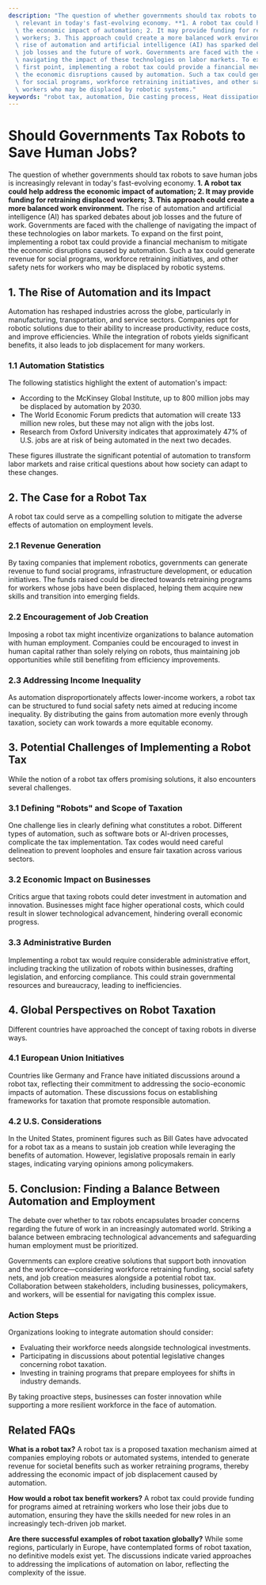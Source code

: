 ```yaml
---
description: "The question of whether governments should tax robots to save human jobs is increasingly\
  \ relevant in today's fast-evolving economy. **1. A robot tax could help address\
  \ the economic impact of automation; 2. It may provide funding for retraining displaced\
  \ workers; 3. This approach could create a more balanced work environment.** The\
  \ rise of automation and artificial intelligence (AI) has sparked debates about\
  \ job losses and the future of work. Governments are faced with the challenge of\
  \ navigating the impact of these technologies on labor markets. To expand on the\
  \ first point, implementing a robot tax could provide a financial mechanism to mitigate\
  \ the economic disruptions caused by automation. Such a tax could generate revenue\
  \ for social programs, workforce retraining initiatives, and other safety nets for\
  \ workers who may be displaced by robotic systems."
keywords: "robot tax, automation, Die casting process, Heat dissipation performance"
---
```

# Should Governments Tax Robots to Save Human Jobs?

The question of whether governments should tax robots to save human jobs is increasingly relevant in today's fast-evolving economy. **1. A robot tax could help address the economic impact of automation; 2. It may provide funding for retraining displaced workers; 3. This approach could create a more balanced work environment.** The rise of automation and artificial intelligence (AI) has sparked debates about job losses and the future of work. Governments are faced with the challenge of navigating the impact of these technologies on labor markets. To expand on the first point, implementing a robot tax could provide a financial mechanism to mitigate the economic disruptions caused by automation. Such a tax could generate revenue for social programs, workforce retraining initiatives, and other safety nets for workers who may be displaced by robotic systems.

## **1. The Rise of Automation and its Impact**

Automation has reshaped industries across the globe, particularly in manufacturing, transportation, and service sectors. Companies opt for robotic solutions due to their ability to increase productivity, reduce costs, and improve efficiencies. While the integration of robots yields significant benefits, it also leads to job displacement for many workers.

### **1.1 Automation Statistics**

The following statistics highlight the extent of automation's impact:

- According to the McKinsey Global Institute, up to 800 million jobs may be displaced by automation by 2030.
- The World Economic Forum predicts that automation will create 133 million new roles, but these may not align with the jobs lost.
- Research from Oxford University indicates that approximately 47% of U.S. jobs are at risk of being automated in the next two decades.

These figures illustrate the significant potential of automation to transform labor markets and raise critical questions about how society can adapt to these changes.

## **2. The Case for a Robot Tax**

A robot tax could serve as a compelling solution to mitigate the adverse effects of automation on employment levels.

### **2.1 Revenue Generation**

By taxing companies that implement robotics, governments can generate revenue to fund social programs, infrastructure development, or education initiatives. The funds raised could be directed towards retraining programs for workers whose jobs have been displaced, helping them acquire new skills and transition into emerging fields.

### **2.2 Encouragement of Job Creation**

Imposing a robot tax might incentivize organizations to balance automation with human employment. Companies could be encouraged to invest in human capital rather than solely relying on robots, thus maintaining job opportunities while still benefiting from efficiency improvements.

### **2.3 Addressing Income Inequality**

As automation disproportionately affects lower-income workers, a robot tax can be structured to fund social safety nets aimed at reducing income inequality. By distributing the gains from automation more evenly through taxation, society can work towards a more equitable economy.

## **3. Potential Challenges of Implementing a Robot Tax**

While the notion of a robot tax offers promising solutions, it also encounters several challenges.

### **3.1 Defining "Robots" and Scope of Taxation**

One challenge lies in clearly defining what constitutes a robot. Different types of automation, such as software bots or AI-driven processes, complicate the tax implementation. Tax codes would need careful delineation to prevent loopholes and ensure fair taxation across various sectors.

### **3.2 Economic Impact on Businesses**

Critics argue that taxing robots could deter investment in automation and innovation. Businesses might face higher operational costs, which could result in slower technological advancement, hindering overall economic progress.

### **3.3 Administrative Burden**

Implementing a robot tax would require considerable administrative effort, including tracking the utilization of robots within businesses, drafting legislation, and enforcing compliance. This could strain governmental resources and bureaucracy, leading to inefficiencies.

## **4. Global Perspectives on Robot Taxation**

Different countries have approached the concept of taxing robots in diverse ways.

### **4.1 European Union Initiatives**

Countries like Germany and France have initiated discussions around a robot tax, reflecting their commitment to addressing the socio-economic impacts of automation. These discussions focus on establishing frameworks for taxation that promote responsible automation.

### **4.2 U.S. Considerations**

In the United States, prominent figures such as Bill Gates have advocated for a robot tax as a means to sustain job creation while leveraging the benefits of automation. However, legislative proposals remain in early stages, indicating varying opinions among policymakers.

## **5. Conclusion: Finding a Balance Between Automation and Employment**

The debate over whether to tax robots encapsulates broader concerns regarding the future of work in an increasingly automated world. Striking a balance between embracing technological advancements and safeguarding human employment must be prioritized. 

Governments can explore creative solutions that support both innovation and the workforce—considering workforce retraining funding, social safety nets, and job creation measures alongside a potential robot tax. Collaboration between stakeholders, including businesses, policymakers, and workers, will be essential for navigating this complex issue.

### **Action Steps**

Organizations looking to integrate automation should consider:

- Evaluating their workforce needs alongside technological investments.
- Participating in discussions about potential legislative changes concerning robot taxation.
- Investing in training programs that prepare employees for shifts in industry demands.

By taking proactive steps, businesses can foster innovation while supporting a more resilient workforce in the face of automation.

## Related FAQs

**What is a robot tax?**
A robot tax is a proposed taxation mechanism aimed at companies employing robots or automated systems, intended to generate revenue for societal benefits such as worker retraining programs, thereby addressing the economic impact of job displacement caused by automation.

**How would a robot tax benefit workers?**
A robot tax could provide funding for programs aimed at retraining workers who lose their jobs due to automation, ensuring they have the skills needed for new roles in an increasingly tech-driven job market.

**Are there successful examples of robot taxation globally?**
While some regions, particularly in Europe, have contemplated forms of robot taxation, no definitive models exist yet. The discussions indicate varied approaches to addressing the implications of automation on labor, reflecting the complexity of the issue.
